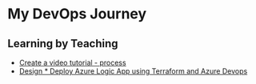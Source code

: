 # My DevOps Journey

## Learning by Teaching

* [Create a video tutorial - process](https://linuxlsr.github.io/create-a-tutorial)
* [Design * Deploy Azure Logic App using Terraform and Azure Devops](https://linuxlsr.github.io/logic-app-tutorial)

